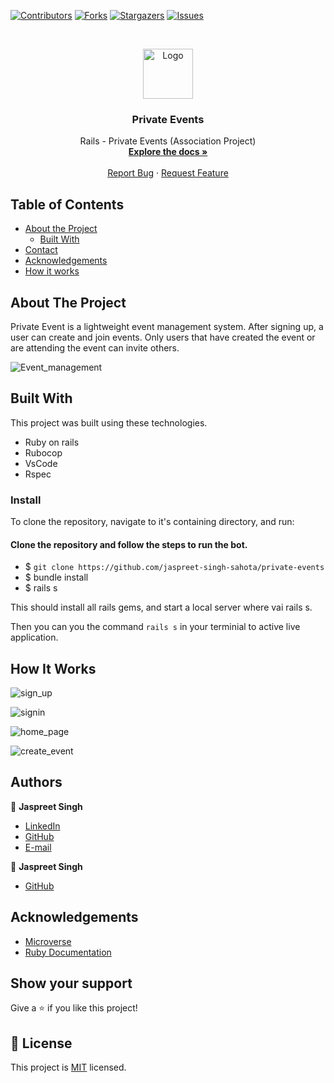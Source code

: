 <!--
*** Thanks for checking out this README Template. If you have a suggestion that would
*** make this better, please fork the repo and create a pull request or simply open
*** an issue with the tag "enhancement".
*** Thanks again! Now go create something AMAZING! :D
-->

<!-- PROJECT SHIELDS -->
<!--
*** I'm using markdown "reference style" links for readability.
*** Reference links are enclosed in brackets [ ] instead of parentheses ( ).
*** See the bottom of this document for the declaration of the reference variables
*** for contributors-url, forks-url, etc. This is an optional, concise syntax you may use.
*** https://www.markdownguide.org/basic-syntax/#reference-style-links
-->
[![Contributors][contributors-shield]][contributors-url]
[![Forks][forks-shield]][forks-url]
[![Stargazers][stars-shield]][stars-url]
[![Issues][issues-shield]][issues-url]

<!-- PROJECT LOGO -->
<br />
<p align="center">
  <a href="https://github.com/jaspreet-singh-sahota/Slack-bot">
    <img src="https://course_report_production.s3.amazonaws.com/rich/rich_files/rich_files/5726/s300/icon-white-on-murple-copy.png" alt="Logo" width="80" height="80">
  </a>

  <h3 align="center"> Private Events</h3>

  <p align="center">
     Rails - Private Events (Association Project)
    <br />
    <a href="git@github.com:jaspreet-singh-sahota/private-events.git"><strong>Explore the docs »</strong></a>
    <br />
    <br />
    <a href="https://github.com/jaspreet-singh-sahota/private-events/issues">Report Bug</a>
    ·
    <a href="https://github.com/jaspreet-singh-sahota/private-events/issues">Request Feature</a>
  </p>
</p>

<!-- TABLE OF CONTENTS -->
## Table of Contents

* [About the Project](#about-the-project)
  * [Built With](#built-with)
* [Contact](#Authors)
* [Acknowledgements](#acknowledgements)
* [How it works](#How-it-works)

<!-- ABOUT THE PROJECT -->
## About The Project

Private Event is a lightweight event management system. After signing up, a user can create and join events. Only users that have created the event or are attending the event can invite others.

![Event_management](https://user-images.githubusercontent.com/55361440/82560346-e2be3900-9b8e-11ea-9d9b-3b3f901033b8.png)


<!-- BUILD WITH -->
## Built With
This project was built using these technologies.
* Ruby on rails
* Rubocop
* VsCode
* Rspec

### Install

To clone the repository, navigate to it's containing directory, and run:

#### Clone the repository and follow the steps to run the bot.

- $ `git clone https://github.com/jaspreet-singh-sahota/private-events`
- $ bundle install
- $ rails s

This should install all rails gems, and start a local server where vai rails s.

Then you can you the command `rails s` in your terminial to active live application.

<!-- HOW IT WORKS -->

## How It Works
![sign_up](https://user-images.githubusercontent.com/55361440/82560855-de465000-9b8f-11ea-8207-e5e8443d3974.png)

![signin](https://user-images.githubusercontent.com/55361440/82560863-e0101380-9b8f-11ea-968e-c2ee949ba2f8.png)

![home_page](https://user-images.githubusercontent.com/55361440/82560869-e1d9d700-9b8f-11ea-9e3c-79f03a713dc3.png)

![create_event](https://user-images.githubusercontent.com/55361440/82560846-dc7c8c80-9b8f-11ea-9ac5-50b5f092281d.png)

## Authors

👤 **Jaspreet Singh** 
    
- [LinkedIn](https://www.linkedin.com/in/jaspreet-singh-a28286146/)
- [GitHub](https://github.com/jaspreet-singh-sahota)
- [E-mail](jaspreetsinghjassi01@gmail.com)

👤 **Jaspreet Singh** 
    
- [GitHub](https://github.com/karthi07)


<!-- ACKNOWLEDGEMENTS -->
## Acknowledgements
* [Microverse](https://www.microverse.org/)
* [Ruby Documentation](https://www.ruby-lang.org/en/documentation/)

## Show your support

Give a ⭐️ if you like this project!

<!-- MARKDOWN LINKS & IMAGES -->
<!-- https://www.markdownguide.org/basic-syntax/#reference-style-links -->
[contributors-shield]: https://img.shields.io/github.com/jaspreet-singh-sahota/private-events/issues.svg?style=flat-square
[contributors-url]: https://github.com/jaspreet-singh-sahota/private-events/issues/graphs/contributors
[forks-shield]: https://img.shields.io/github/forks/rammazzoti2000/tic-toc-toe.svg?style=flat-square
[forks-url]: https://github.com/jaspreet-singh-sahota/private-events/issues/network/members
[stars-shield]: https://img.shields.io/github/stars/rammazzoti2000/tic-toc-toe.svg?style=flat-square
[stars-url]: https://github.com/jaspreet-singh-sahota/private-events/issues/stargazers
[issues-shield]: https://img.shields.io/github/issues/rammazzoti2000/tic-toc-toe.svg?style=flat-square
[issues-url]: https://github.com/jaspreet-singh-sahota/private-events/issues

## 📝 License

This project is [MIT](https://opensource.org/licenses/MIT) licensed.